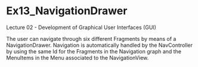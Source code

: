 # Ex13_NavigationDrawer
Lecture 02 - Development of Graphical User Interfaces (GUI)

The user can navigate through six different Fragments by means of a NavigationDrawer.
Navigation is automatically handled by the NavController by using the same Id for the Fragments in the Navigation graph and the MenuItems in the Menu associated to the NavigationView.
 

